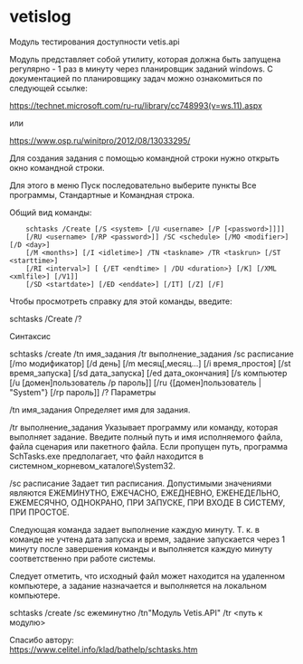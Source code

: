 # vetislog
Модуль  тестирования доступности  vetis.api 



Модуль представляет собой утилиту, которая должна быть запущена
регулярно  - 1 раз в минуту  через планировщик заданий windows.
С документацией по планировщику задач можно ознакомиться 
по следующей ссылке:

https://technet.microsoft.com/ru-ru/library/cc748993(v=ws.11).aspx

или 

https://www.osp.ru/winitpro/2012/08/13033295/


Для создания задания с помощью командной строки нужно открыть  окно 
командной строки. 

Для этого в меню Пуск последовательно 
выберите пункты Все программы, Стандартные и Командная строка.

Общий вид команды:

        schtasks /Create [/S <system> [/U <username> [/P [<password>]]]]
        [/RU <username> [/RP <password>]] /SC <schedule> [/MO <modifier>] [/D <day>]
        [/M <months>] [/I <idletime>] /TN <taskname> /TR <taskrun> [/ST <starttime>]
        [/RI <interval>] [ {/ET <endtime> | /DU <duration>} [/K] [/XML <xmlfile>] [/V1]]
        [/SD <startdate>] [/ED <enddate>] [/IT] [/Z] [/F]

Чтобы просмотреть справку для этой команды, введите:

schtasks /Create /?


 Синтаксис

schtasks /create /tn имя_задания /tr выполнение_задания /sc расписание [/mo модификатор] [/d день] [/m месяц[,месяц...] [/i время_простоя] [/st время_запуска] [/sd дата_запуска] [/ed дата_окончания] [/s компьютер [/u [домен\]пользователь  /p пароль]] [/ru {[домен\]пользователь | "System"} [/rp  пароль]] /?
Параметры

/tn имя_задания
    Определяет имя для задания. 

/tr выполнение_задания
    Указывает программу или команду, которая выполняет задание. Введите полный путь и имя исполняемого файла, файла сценария или пакетного файла. Если пропущен путь, программа SchTasks.exe предполагает, что файл находится в системном_корневом_каталоге\System32. 

/sc расписание
    Задает тип расписания. Допустимыми значениями являются ЕЖЕМИНУТНО, ЕЖЕЧАСНО, ЕЖЕДНЕВНО, ЕЖЕНЕДЕЛЬНО, ЕЖЕМЕСЯЧНО, ОДНОКРАНО, ПРИ ЗАПУСКЕ, ПРИ ВХОДЕ В СИСТЕМУ, ПРИ ПРОСТОЕ.


 Следующая команда задает выполнение   каждую  минуту. 
Т. к. в команде не учтена дата запуска и время, задание запускается через 1 минуту после завершения команды
 и выполняется каждую  минуту соответственно при работе системы. 

Следует отметить, что исходный файл может
 находится на удаленном компьютере, 
а задание назначается и выполняется на локальном компьютере.




schtasks /create /sc ежеминутно  /tn"Модуль Vetis.API"  /tr  <путь к модулю>

Спасибо автору:  
https://www.celitel.info/klad/bathelp/schtasks.htm

